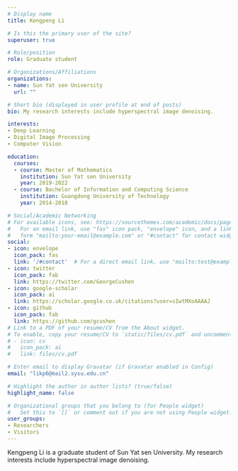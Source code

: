 ```yaml
---
# Display name
title: Kengpeng Li

# Is this the primary user of the site?
superuser: true

# Role/position
role: Graduate student

# Organizations/Affiliations
organizations:
- name: Sun Yat sen University
  url: ""

# Short bio (displayed in user profile at end of posts)
bio: My research interests include hyperspectral image denoising.

interests:
- Deep Learning
- Digital Image Processing
- Computer Vision

education:
  courses:
  - course: Master of Mathematics
    institution: Sun Yat sen University
    year: 2019-2022
  - course: Bachelor of Information and Computing Science
    institution: Guangdong University of Technology
    year: 2014-2018

# Social/Academic Networking
# For available icons, see: https://sourcethemes.com/academic/docs/page-builder/#icons
#   For an email link, use "fas" icon pack, "envelope" icon, and a link in the
#   form "mailto:your-email@example.com" or "#contact" for contact widget.
social:
- icon: envelope
  icon_pack: fas
  link: '/#contact'  # For a direct email link, use "mailto:test@example.org".
- icon: twitter
  icon_pack: fab
  link: https://twitter.com/GeorgeCushen
- icon: google-scholar
  icon_pack: ai
  link: https://scholar.google.co.uk/citations?user=sIwtMXoAAAAJ
- icon: github
  icon_pack: fab
  link: https://github.com/gcushen
# Link to a PDF of your resume/CV from the About widget.
# To enable, copy your resume/CV to `static/files/cv.pdf` and uncomment the lines below.
# - icon: cv
#   icon_pack: ai
#   link: files/cv.pdf

# Enter email to display Gravatar (if Gravatar enabled in Config)
email: "likp6@mail2.sysu.edu.cn"

# Highlight the author in author lists? (true/false)
highlight_name: false

# Organizational groups that you belong to (for People widget)
#   Set this to `[]` or comment out if you are not using People widget.
user_groups:
- Researchers
- Visitors
---
```


Kengpeng Li is a graduate student of Sun Yat sen University. My research interests include hyperspectral image denoising.
